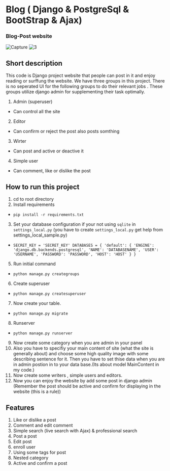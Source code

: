 # Blog ( Django & PostgreSql & BootStrap & Ajax)
### Blog-Post website 
![Capture](https://user-images.githubusercontent.com/71823327/109257732-098c5880-780e-11eb-85c1-a5affe60addf.PNG)
![3](https://user-images.githubusercontent.com/71823327/109257722-05f8d180-780e-11eb-9c29-1244c9f7aa25.PNG)
## Short description
This code is Django project website that people can post in it and enjoy reading or surffung the website.
We have three groups in this project.
There is no  seperated UI for the following groups to do their relevant jobs .
These groups utilize django admin for supplementing their task optimally.
1. Admin (superuser)
* Can control all the site
2. Editor
* Can confirm or reject the post also  posts somthing
3. Wirter
* Can post and active or deactive it
4. Simple user
* Can comment, like or dislike the post
## How to run this project
1. cd to root directory
2. Install requirements
* `pip install -r requirements.txt`
3. Set your database configuration if your not using `sqlite` in `settings_local.py` (you have to create `settings_local.py` get help from settings_local_sample.py)
* `SECRET_KEY = 'SECRET_KEY'
DATABASES = {
    'default': {
        'ENGINE': 'django.db.backends.postgresql',
        'NAME': 'DATABASENAME',
        'USER': 'USERNAME',
        'PASSWORD': 'PASSWORD',
        'HOST': 'HOST'
    }
}`

5. Run initial command
* `python manage.py creategroups`
6. Create superuser
* `python manage.py createsuperuser`
7. Now create your table.
* `python manage.py migrate` 
8. Runserver
* `python manage.py runserver`
9. Now create some category when you are admin in your panel
10. Also you have to specifiy your main content of site (what the site is generally about) and choose some high quality image with some describing sentence for it.
Then you have to set thise data when you are in admin postion in to your data base.(Its about model MainContent in my code.)
10. Now create some writers , simple users and editors.
11. Now you can enjoy the website by add some post in django admin (Remember the post should be active and confirm for displaying in the website (this is a rule))
## Features
1. Like or dislike a post
2. Comment and edit comment
3. Simple search (live search with Ajax) & professional search
4. Post a post
5. Edit post
6. enroll user
7. Using some tags for post
8. Nested category
9. Active and confirm a post

